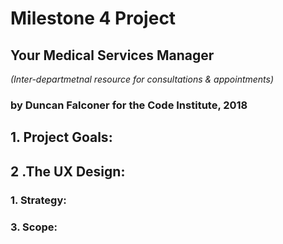 # Milestone 4 Project

## Your Medical Services Manager

  *(Inter-departmetnal resource for consultations & appointments)*

### by Duncan Falconer for the Code Institute, 2018

## 1. Project Goals:

## 2 .The UX Design:

### 1. Strategy:

### 3. Scope:
